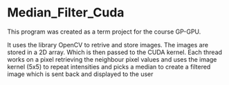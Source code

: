 # Median_Filter_Cuda

This program was created as a term project for the course GP-GPU. 

It uses the library OpenCV to retrive and store images. The images are stored in a 2D array. Which is then passed to
the CUDA kernel. Each thread works on a pixel retrieving the neighbour pixel values and uses the image kernel (5x5) to repeat intensities and picks a median to create 
a filtered image which is sent back and displayed to the user


